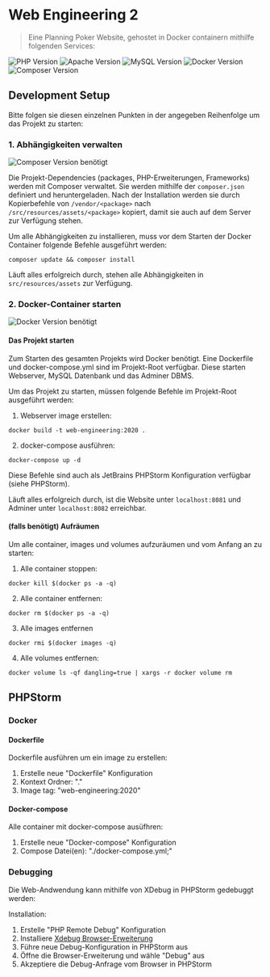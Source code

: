 # Web Engineering 2
> Eine Planning Poker Website, gehostet in Docker containern mithilfe folgenden
Services:

![PHP Version][php-image]
![Apache Version][apache-image]
![MySQL Version][mysql-image]
![Docker Version][docker-image]
![Composer Version][composer-image]

## Development Setup

Bitte folgen sie diesen einzelnen Punkten in der angegeben Reihenfolge um das Projekt zu starten:

### 1. Abhängigkeiten verwalten
![Composer Version][composer-image] benötigt

Die Projekt-Dependencies (packages, PHP-Erweiterungen, Frameworks) werden mit Composer verwaltet. Sie werden mithilfe
der `composer.json` definiert und heruntergeladen. Nach der Installation werden sie durch Kopierbefehle von
 ```/vendor/<package>``` nach ```/src/resources/assets/<package>``` kopiert, damit sie auch auf dem Server zur Verfügung
 stehen.

Um alle Abhängigkeiten zu installieren, muss vor dem Starten der Docker Container folgende Befehle ausgeführt werden:

```
composer update && composer install
```

Läuft alles erfolgreich durch, stehen alle Abhängigkeiten in `src/resources/assets` zur Verfügung.

### 2. Docker-Container starten
![Docker Version][docker-image] benötigt

#### Das Projekt starten
Zum Starten des gesamten Projekts wird Docker benötigt. Eine Dockerfile und docker-compose.yml sind im Projekt-Root
verfügbar. Diese starten Webserver, MySQL Datenbank und das Adminer DBMS.

Um das Projekt zu starten, müssen folgende Befehle im Projekt-Root ausgeführt werden:
1. Webserver image erstellen:
```
docker build -t web-engineering:2020 .
```

2. docker-compose ausführen:
```
docker-compose up -d
```

Diese Befehle sind auch als JetBrains PHPStorm Konfiguration verfügbar (siehe PHPStorm).

Läuft alles erfolgreich durch, ist die Website unter `localhost:8081` und Adminer unter `localhost:8082` erreichbar.

#### (falls benötigt) Aufräumen
Um alle container, images und volumes aufzuräumen und vom Anfang an zu starten:
1. Alle container stoppen:
```
docker kill $(docker ps -a -q)
```
2. Alle container entfernen:
```
docker rm $(docker ps -a -q)
```
3. Alle images entfernen
```
docker rmi $(docker images -q)
```

4. Alle volumes entfernen:
```
docker volume ls -qf dangling=true | xargs -r docker volume rm
```

## PHPStorm

### Docker

#### Dockerfile

Dockerfile ausführen um ein image zu erstellen:

1. Erstelle neue "Dockerfile" Konfiguration
2. Kontext Ordner: "."
3. Image tag: "web-engineering:2020"

#### Docker-compose

Alle container mit docker-compose ausüfhren:

1. Erstelle neue "Docker-compose" Konfiguration
2. Compose Datei(en): "./docker-compose.yml;"

### Debugging

Die Web-Andwendung kann mithilfe von XDebug in PHPStorm gedebuggt werden:

Installation:
1. Erstelle "PHP Remote Debug" Konfiguration
2. Installiere [Xdebug Browser-Erweiterung](https://www.jetbrains.com/help/phpstorm/2019.3/browser-debugging-extensions.html?utm_campaign=PS&utm_content=2019.3&utm_medium=link&utm_source=product)
3. Führe neue Debug-Konfiguration in PHPStorm aus
4. Öffne die Browser-Erweiterung und wähle "Debug" aus
5. Akzeptiere die Debug-Anfrage vom Browser in PHPStorm

<!-- Markdown link & Image definitions-->
[php-image]: https://img.shields.io/badge/php-v7.4.3-brightgreen?style=flat-square&logo=php
[composer-image]: https://img.shields.io/badge/composer-v1.9.3-brightgreen?style=flat-square&logo=composer
[bootstrap-image]: https://img.shields.io/badge/bootstrap-v4.3.1-brightgreen?style=flat-square&logo=bootstrap
[mysql-image]: https://img.shields.io/badge/mysql-v8.0.19-brightgreen?style=flat-square&logo=mysql
[docker-image]: https://img.shields.io/badge/docker-v19.03.6+-brightgreen?style=flat-square&logo=docker
[apache-image]: https://img.shields.io/badge/apache-v2.4.41+-brightgreen?style=flat-square&logo=apache
